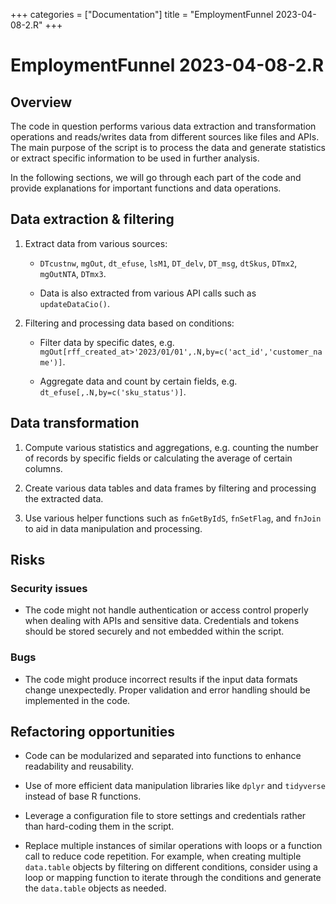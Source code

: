 +++
categories = ["Documentation"]
title = "EmploymentFunnel 2023-04-08-2.R"
+++


# EmploymentFunnel 2023-04-08-2.R
## Overview

The code in question performs various data extraction and transformation operations and reads/writes data from different sources like files and APIs. The main purpose of the script is to process the data and generate statistics or extract specific information to be used in further analysis.

In the following sections, we will go through each part of the code and provide explanations for important functions and data operations.

## Data extraction & filtering

1. Extract data from various sources:

   - `DTcustnw`, `mgOut`, `dt_efuse`, `lsM1`, `DT_delv`, `DT_msg`, `dtSkus`, `DTmx2`, `mgOutNTA`, `DTmx3`.
   
   - Data is also extracted from various API calls such as `updateDataCio()`.

2. Filtering and processing data based on conditions:

   - Filter data by specific dates, e.g. `mgOut[rff_created_at>'2023/01/01',.N,by=c('act_id','customer_name')]`.

   - Aggregate data and count by certain fields, e.g. `dt_efuse[,.N,by=c('sku_status')]`.

## Data transformation

1. Compute various statistics and aggregations, e.g. counting the number of records by specific fields or calculating the average of certain columns.

2. Create various data tables and data frames by filtering and processing the extracted data.

3. Use various helper functions such as `fnGetByIdS`, `fnSetFlag`, and `fnJoin` to aid in data manipulation and processing.

## Risks

### Security issues

- The code might not handle authentication or access control properly when dealing with APIs and sensitive data. Credentials and tokens should be stored securely and not embedded within the script.

### Bugs

- The code might produce incorrect results if the input data formats change unexpectedly. Proper validation and error handling should be implemented in the code.

## Refactoring opportunities

- Code can be modularized and separated into functions to enhance readability and reusability.

- Use of more efficient data manipulation libraries like `dplyr` and `tidyverse` instead of base R functions.

- Leverage a configuration file to store settings and credentials rather than hard-coding them in the script.

- Replace multiple instances of similar operations with loops or a function call to reduce code repetition. For example, when creating multiple `data.table` objects by filtering on different conditions, consider using a loop or mapping function to iterate through the conditions and generate the `data.table` objects as needed.